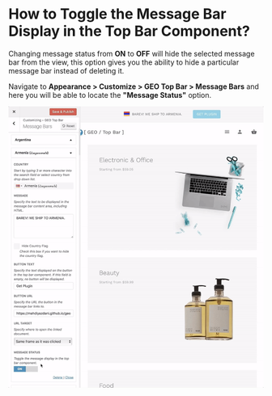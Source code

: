 # How to Toggle the Message Bar Display in the Top Bar Component?

Changing message status from **ON** to **OFF** will hide the selected message bar from the view, this option gives you the ability to hide a particular message bar instead of deleting it.

Navigate to **Appearance > Customize > GEO Top Bar > Message Bars** and here you will be able to locate the **"Message Status"** option.

![Toggling Message Status](img/toggle-message-bar-status_heputn.gif)
